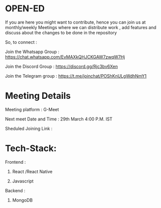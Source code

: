 # OPEN-ED

If you are here you might want to contribute, hence you can join us at monthly/weekly Meetings where we can distribute work , add features and discuss about the changes to be done in the repository

So, to connect :

Join the Whatsapp Group : https://chat.whatsapp.com/EvMAXkQHJCKGAW7zwqW7Hj

Join the Discord Group : https://discord.gg/Rjc3bv6Xen

Join the Telegram group : https://t.me/joinchat/POShKnULgWdhNmY1

# Meeting Details
Meeting platform : G-Meet

Next meet Date and Time : 29th March 4:00 P.M. IST

Sheduled Joining Link :

# Tech-Stack:

Frontend : 

1. React /React Native

2. Javascript

Backend : 
1. MongoDB
